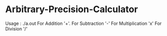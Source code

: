 # Arbitrary-Precision-Calculator

Usage : ./a.out   <Operand1> <operator> <operand2>
For Addition '+'.
For Subtraction '-'
For Multiplication 'x'
For Division '/'
